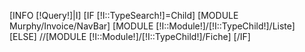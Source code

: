 [INFO [!Query!]|I]
[IF [!I::TypeSearch!]=Child]
	[MODULE Murphy/Invoice/NavBar]
    	[MODULE [!I::Module!]/[!I::TypeChild!]/Liste]
[ELSE]
    //[MODULE [!I::Module!]/[!I::TypeChild!]/Fiche]
[/IF]